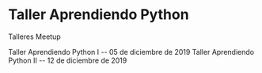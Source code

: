 # Taller Aprendiendo Python 
Talleres Meetup

Taller Aprendiendo Python I   -- 05 de diciembre de 2019
Taller Aprendiendo Python II  -- 12 de diciembre de 2019

